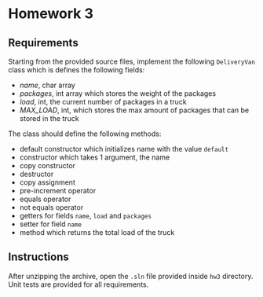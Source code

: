 # Homework 3

## Requirements

Starting from the provided source files, implement the following `DeliveryVan` class which is defines the following fields:

- *name*, char array
- *packages*, int array which stores the weight of the packages
- *load*, int, the current number of packages in a truck
- *MAX_LOAD*, int, which stores the max amount of packages that can be stored in the truck

The class should define the following methods:

- default constructor which initializes name with the value `default`
- constructor which takes 1 argument, the name
- copy constructor
- destructor
- copy assignment
- pre-increment operator
- equals operator
- not equals operator
- getters for fields `name`, `load` and `packages`
- setter for field `name`
- method which returns the total load of the truck

## Instructions

After unzipping the archive, open the `.sln` file provided inside `hw3` directory. Unit tests are provided for all requirements.
